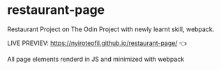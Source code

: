 # restaurant-page
Restaurant Project on The Odin Project with newly learnt skill, webpack.

LIVE PREVIEV: https://nyiroteofil.github.io/restaurant-page/ :point_left:

All page elements renderd in JS and minimized with webpack
